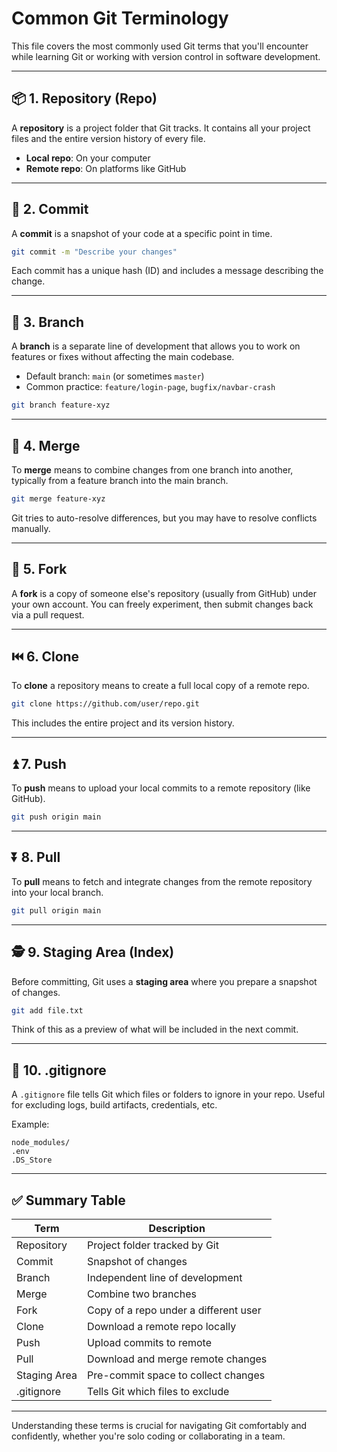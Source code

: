 # Common Git Terminology

This file covers the most commonly used Git terms that you'll encounter while learning Git or working with version control in software development.

---

## 📦 1. Repository (Repo)

A **repository** is a project folder that Git tracks. It contains all your project files and the entire version history of every file.

- **Local repo**: On your computer
- **Remote repo**: On platforms like GitHub

---

## 📌 2. Commit

A **commit** is a snapshot of your code at a specific point in time.

```bash
git commit -m "Describe your changes"
```

Each commit has a unique hash (ID) and includes a message describing the change.

---

## 🌱 3. Branch

A **branch** is a separate line of development that allows you to work on features or fixes without affecting the main codebase.

- Default branch: `main` (or sometimes `master`)
- Common practice: `feature/login-page`, `bugfix/navbar-crash`

```bash
git branch feature-xyz
```

---

## 🧬 4. Merge

To **merge** means to combine changes from one branch into another, typically from a feature branch into the main branch.

```bash
git merge feature-xyz
```

Git tries to auto-resolve differences, but you may have to resolve conflicts manually.

---

## 🔀 5. Fork

A **fork** is a copy of someone else's repository (usually from GitHub) under your own account. You can freely experiment, then submit changes back via a pull request.

---

## ⏮️ 6. Clone

To **clone** a repository means to create a full local copy of a remote repo.

```bash
git clone https://github.com/user/repo.git
```

This includes the entire project and its version history.

---

## ⏫ 7. Push

To **push** means to upload your local commits to a remote repository (like GitHub).

```bash
git push origin main
```

---

## ⏬ 8. Pull

To **pull** means to fetch and integrate changes from the remote repository into your local branch.

```bash
git pull origin main
```

---

## 🕵️ 9. Staging Area (Index)

Before committing, Git uses a **staging area** where you prepare a snapshot of changes.

```bash
git add file.txt
```

Think of this as a preview of what will be included in the next commit.

---

## 🧹 10. .gitignore

A `.gitignore` file tells Git which files or folders to ignore in your repo. Useful for excluding logs, build artifacts, credentials, etc.

Example:

```
node_modules/
.env
.DS_Store
```

---

## ✅ Summary Table

| Term         | Description                                  |
|--------------|----------------------------------------------|
| Repository   | Project folder tracked by Git                |
| Commit       | Snapshot of changes                          |
| Branch       | Independent line of development              |
| Merge        | Combine two branches                         |
| Fork         | Copy of a repo under a different user        |
| Clone        | Download a remote repo locally               |
| Push         | Upload commits to remote                     |
| Pull         | Download and merge remote changes            |
| Staging Area | Pre-commit space to collect changes          |
| .gitignore   | Tells Git which files to exclude             |

---

Understanding these terms is crucial for navigating Git comfortably and confidently, whether you're solo coding or collaborating in a team.

